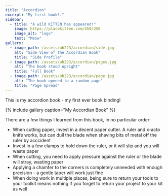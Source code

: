 ```yaml
---
title: "Accordion"
excerpt: "My first book!."
sidebar:
  - title: "A wild KITTEN has appeared!"
    image: https://placekitten.com/450/250
    image_alt: "logo"
    text: "Meow"
gallery:
  - image_path: /assets/uh223/accordian/side.jpg
    alt: "Side View of the Accordian Book"
    title: "Side Profile"
  - image_path: /assets/uh223/accordian/pages.jpg
    alt: "The book stood upright"
    title: "Full Book"
  - image_path: /assets/uh223/accordian/page.jpg
    alt: "The book opened to a random page"
    title: "Page Spread"
---
```


This is my accordion book - my first ever book binding!

{% include gallery caption="My Accordian Book" %}

There are a few things I learned from this book, in no particular order:

- When cutting paper, invest in a decent paper cutter. A ruler and x-acto knife works, but can dull the blade when shaving bits of metal off the ruler by acccident
- Invest in a few clamps to hold down the ruler, or it will slip and you will waste paper
- When cutting, you need to apply pressure against the ruler or the blade will stray, wasting paper
- Applying a chamfer to the corners is completely unneeded with enough precision - a gentle taper will work just fine
- When doing work in multiple places, being sure to return your tools to your toolkit means nothing if you forget to return your project to your kit as well